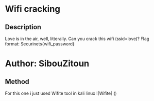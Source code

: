 # Wifi cracking
## Description

Love is in the air, well, litterally. Can you crack this wifi (ssid=love)? Flag format: Securinets{wifi_password} 
# Author: SibouZitoun

## Method 
For this one i  just used Wifite tool in kali linux 
![Wifite] ()